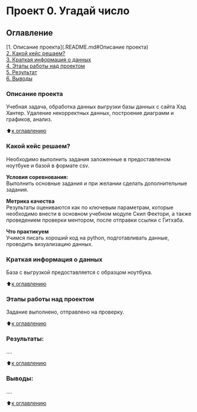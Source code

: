 # Проект 0. Угадай число

## Оглавление  
[1. Описание проекта](.README.md#Описание проекта)  
[2. Какой кейс решаем?](.README.md#Какой-кейс-решаем)  
[3. Краткая информация о данных](.README.md#Краткая-информация-о-данных)  
[4. Этапы работы над проектом](.README.md#Этапы-работы-над-проектом)  
[5. Результат](.README.md#Результат)    
[6. Выводы](.README.md#Выводы) 

### Описание проекта    
Учебная задача, обработка данных выгрузки базы данных с сайта Хэд Хантер. Удаление некорректных данных, построение диаграмм и графиков, анализ.

:arrow_up:[к оглавлению](.README.md#Оглавление)


### Какой кейс решаем?    
Необходимо выполнить задания заложенные в предоставленом ноутбуке и базой в формате csv.

**Условия соревнования:**  
Выполнить основные задания и при желании сделать дополнительные задания.

**Метрика качества**     
Результаты оцениваются как по ключевым параметрам, которые необходимо внести в основном учебном модуле Скил Фектори, а также проведением проверки ментором, после отправки ссылки с Гитхаба.

**Что практикуем**     
Учимся писать хороший код на python, подготавливать данные, проводить визуализацию данных.


### Краткая информация о данных
База с выгрузкой предоставляется с образцом ноутбука.
  
:arrow_up:[к оглавлению](.README.md#Оглавление)


### Этапы работы над проектом  
Задание выполнено, отправлено на проверку.

:arrow_up:[к оглавлению](.README.md#Оглавление)


### Результаты:  
....

:arrow_up:[к оглавлению](.README.md#Оглавление)


### Выводы:  
....

:arrow_up:[к оглавлению](.README.md#Оглавление)
